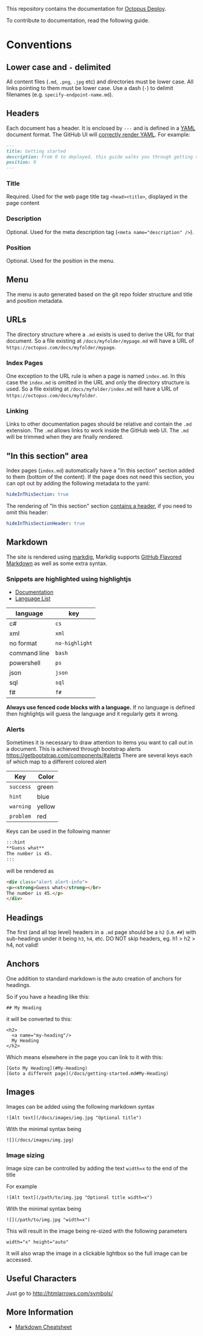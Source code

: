 This repository contains the documentation for [Octopus Deploy](https:/octopus.com/docs).

To contribute to documentation, read the following guide.

# Conventions
## Lower case  and `-` delimited

All content files (`.md`, `.png`, `.jpg` etc) and directories must be lower case.
All links pointing to them must be lower case.
Use a dash (`-`) to delimit filenames (e.g. `specify-endpoint-name.md`).


## Headers

Each document has a header. It is enclosed by `---` and is defined in a [YAML](https://en.wikipedia.org/wiki/YAML) document format.
The GitHub UI will [correctly render YAML](https://github.com/blog/1647-viewing-yaml-metadata-in-your-documents).
For example:

```md
---
title: Getting started
description: From 0 to deployed, this guide walks you through getting started with Octopus.
position: 0
---
```

### Title
Required. Used for the web page title tag `<head><title>`, displayed in the page content

### Description
Optional. Used for the meta description tag (`<meta name="description" />`).

### Position
Optional. Used for the position in the menu.

## Menu

The menu is auto generated based on the git repo folder structure and title and position metadata.

## URLs

The directory structure where a `.md` exists is used to derive the URL for that document.
So a file existing at `/docs/myfolder/mypage.md` will have a URL of `https://octopus.com/docs/myfolder/mypage`.

### Index Pages

One exception to the URL rule is when a page is named `index.md`. In this case the `index.md` is omitted in the URL and only the directory structure is used.
So a file existing at `/docs/myfolder/index.md` will have a URL of `https://octopus.com/docs/myfolder`.

### Linking

Links to other documentation pages should be relative and contain the `.md` extension.
The `.md` allows links to work inside the GitHub web UI. The `.md` will be trimmed when they are finally rendered.

## "In this section" area

Index pages (`index.md`) automatically have a "In this section" section added to them (bottom of the content).
If the page does not need this section, you can opt out by adding the following metadata to the yaml:
```yaml
hideInThisSection: true
```

The rendering of "In this section" section [contains a header](_shared/in-this-section.md), if you need to omit this header:
```yaml
hideInThisSectionHeader: true
```

## Markdown

The site is rendered using [markdig](https://github.com/lunet-io/markdig), Markdig supports [GitHub Flavored Markdown](https://help.github.com/articles/github-flavored-markdown) as well as some extra syntax.

### Snippets are highlighted using highlightjs

* [Documentation](https://highlightjs.readthedocs.io/)
* [Language List](https://highlightjs.readthedocs.io/en/latest/css-classes-reference.html#language-names-and-aliases)

| language     | key            |
| ------------ | -------------- |
| c#           | `cs`           |
| xml          | `xml`          |
| no format    | `no-highlight` |
| command line | `bash`         |
| powershell   | `ps`           |
| json         | `json`         |
| sql          | `sql`          |
| f#           | `f#`           |

**Always use fenced code blocks with a language.** If no language is defined then highlightjs will guess the language and it regularly gets it wrong.

### Alerts

Sometimes it is necessary to draw attention to items you want to call out in a document.
This is achieved through bootstrap alerts https://getbootstrap.com/components/#alerts
There are several keys each of which map to a different colored alert

| Key       | Color  |
| --------- | ------ |
| `success` | green  |
| `hint`    | blue   |
| `warning` | yellow |
| `problem` | red    |

Keys can be used in the following manner

```md
:::hint
**Guess what**
The number is 45.
:::
```

will be rendered as
```html
<div class="alert alert-info">
<p><strong>Guess what</strong></br>
The number is 45.</p>
</div>
```

## Headings

The first (and all top level) headers in a `.md` page should be a `h2` (i.e. `##`) with sub-headings under it being `h3`, `h4`, etc.
DO NOT skip headers, eg. h1 > h2 > h4, not valid!

## Anchors

One addition to standard markdown is the auto creation of anchors for headings.

So if you have a heading like this:

    ## My Heading

it will be converted to this:

    <h2>
      <a name="my-heading"/>
      My Heading
    </h2>

Which means elsewhere in the page you can link to it with this:

    [Goto My Heading](#My-Heading)
    [Goto a different page](/docs/getting-started.md#My-Heading)


## Images

Images can be added using the following markdown syntax

    ![Alt text](/docs/images/img.jpg "Optional title")

With the minimal syntax being

    ![](/docs/images/img.jpg)


### Image sizing

Image size can be controlled by adding the text `width=x` to the end of the title

For example

    ![Alt text](/path/to/img.jpg "Optional title width=x")

With the minimal syntax being

    ![](/path/to/img.jpg "width=x")

This will result in the image being re-sized with the following parameters

    width="x" height="auto"

It will also wrap the image in a clickable lightbox so the full image can be accessed.

## Useful Characters

Just go to http://htmlarrows.com/symbols/

## More Information

* [Markdown Cheatsheet](https://github.com/adam-p/markdown-here/wiki/Markdown-Cheatsheet)

